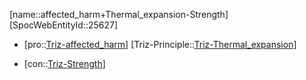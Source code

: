﻿---
type: TrizContradiction
aliases:
- affected_harm+Thermal_expansion-Strength
license: CC BY-SA 4.0
copyright: https://github.com/SpocWeb
IsDeleted: false
IsReadOnly: false
Confidential: public
tags: 
- Triz/Contradiction
---
[name::affected_harm+Thermal_expansion-Strength]
[SpocWebEntityId::25627]
+ [pro::[Triz-affected_harm](tech/Triz/Parameter/Triz-affected_harm.md)]
[Triz-Principle::[Triz-Thermal_expansion](tech/Triz/Principle/Triz-Thermal_expansion.md)]
- [con::[Triz-Strength](tech/Triz/Parameter/Triz-Strength.md)]

